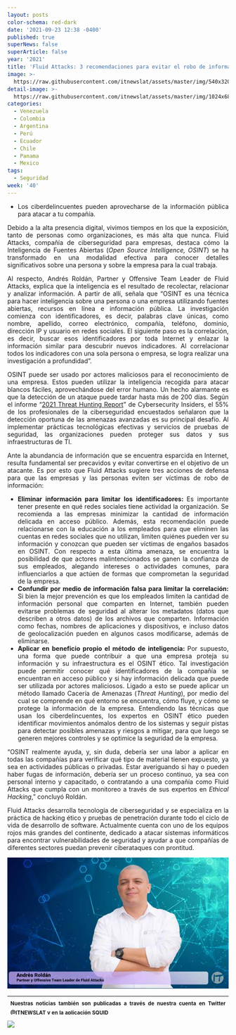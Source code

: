 ```yaml
---
layout: posts
color-schema: red-dark
date: '2021-09-23 12:38 -0400'
published: true
superNews: false
superArticle: false
year: '2021'
title: 'Fluid Attacks: 3 recomendaciones para evitar el robo de información en la red'
image: >-
  https://raw.githubusercontent.com/itnewslat/assets/master/img/540x320/Andres-Roldan-p.jpg
detail-image: >-
  https://raw.githubusercontent.com/itnewslat/assets/master/img/1024x680/Andres-Roldan-g.jpg
categories:
  - Venezuela
  - Colombia
  - Argentina
  - Perú
  - Ecuador
  - Chile
  - Panama
  - Mexico
tags:
  - Seguridad
week: '40'
---
```

<ul style="text-align: justify;">
	<li>Los ciberdelincuentes pueden aprovecharse de la información pública para atacar a tu compañía.</li>
</ul>
<p style="text-align: justify;">Debido a la alta presencia digital, vivimos tiempos en los que la exposición, tanto de personas como organizaciones, es más alta que nunca. Fluid Attacks, compañía de ciberseguridad para empresas, destaca cómo la Inteligencia de Fuentes Abiertas (<em>Open Source Intelligence, OSINT</em>) se ha transformado en una modalidad efectiva para conocer detalles significativos sobre una persona y sobre la empresa para la cual trabaja.</p>
<p style="text-align: justify;">Al respecto, Andrés Roldán, Partner y Offensive Team Leader de Fluid Attacks, explica que la inteligencia es el resultado de recolectar, relacionar y analizar información. A partir de allí, señala que “OSINT es una técnica para hacer inteligencia sobre una persona o una empresa utilizando fuentes abiertas, recursos en línea e información pública. La investigación comienza con identificadores, es decir, palabras clave únicas, como nombre, apellido, correo electrónico, compañía, teléfono, dominio, dirección IP y usuario en redes sociales. El siguiente paso es la correlación, es decir, buscar esos identificadores por toda Internet y enlazar la información similar para descubrir nuevos indicadores. Al correlacionar todos los indicadores con una sola persona o empresa, se logra realizar una investigación a profundidad”.</p>
<p style="text-align: justify;">OSINT puede ser usado por actores maliciosos para el reconocimiento de una empresa. Estos pueden utilizar la inteligencia recogida para atacar blancos fáciles, aprovechándose del error humano. Un hecho alarmante es que la detección de un ataque puede tardar hasta más de 200 días. Según el informe “<a href="https://www.domaintools.com/resources/survey-reports/the-2021-threat-hunting-report">2021 Threat Hunting Report</a>” de Cybersecurity Insiders, el 55% de los profesionales de la ciberseguridad encuestados señalaron que la detección oportuna de las amenazas avanzadas es su principal desafío. Al implementar prácticas tecnológicas efectivas y servicios de pruebas de seguridad, las organizaciones pueden proteger sus datos y sus infraestructuras de TI.</p>
<p style="text-align: justify;">Ante la abundancia de información que se encuentra esparcida en Internet, resulta fundamental ser precavidos y evitar convertirse en el objetivo de un atacante. Es por esto que Fluid Attacks sugiere tres acciones de defensa para que las empresas y las personas eviten ser víctimas de robo de información:</p>

<ul style="text-align: justify;">
	<li><strong>Eliminar información para limitar los identificadores: </strong>Es importante tener presente en qué redes sociales tiene actividad la organización. Se recomienda a las empresas minimizar la cantidad de información delicada en acceso público. Además, esta recomendación puede relacionarse con la educación a los empleados para que eliminen las cuentas en redes sociales que no utilizan, limiten quiénes pueden ver su información y conozcan que pueden ser víctimas de engaños basados en OSINT. Con respecto a esta última amenaza, se encuentra la posibilidad de que actores malintencionados se ganen la confianza de sus empleados, alegando intereses o actividades comunes, para influenciarlos a que actúen de formas que comprometan la seguridad de la empresa.</li>
	<li><strong>Confundir por medio de información falsa para limitar la correlación: </strong>Si bien la mejor prevención es que los empleados limiten la cantidad de información personal que comparten en Internet, también pueden evitarse problemas de seguridad al alterar los metadatos (datos que describen a otros datos) de los archivos que comparten. Información como fechas, nombres de aplicaciones y dispositivos, e incluso datos de geolocalización pueden en algunos casos modificarse, además de eliminarse.</li>
	<li><strong>Aplicar en beneficio propio el método de inteligencia: </strong>Por supuesto, una forma que puede contribuir a que una empresa proteja su información y su infraestructura es el OSINT ético. Tal investigación puede permitir conocer qué identificadores de la compañía se encuentran en acceso público y si hay información delicada que puede ser utilizada por actores maliciosos. Ligado a esto se puede aplicar un método llamado Cacería de Amenazas (<em>Threat Hunting</em>), por medio del cual se comprende en qué entorno se encuentra, cómo fluye, y cómo se protege la información de la empresa. Entendiendo las técnicas que usan los ciberdelincuentes, los expertos en OSINT ético pueden identificar movimientos anómalos dentro de los sistemas y seguir pistas para detectar posibles amenazas y riesgos a mitigar, para que luego se generen mejores controles y se optimice la seguridad de la empresa.</li>
</ul>
<p style="text-align: justify;">“OSINT realmente ayuda, y, sin duda, debería ser una labor a aplicar en todas las compañías para verificar qué tipo de material tienen expuesto, ya sea en actividades públicas o privadas. Estar averiguando si hay o pueden haber fugas de información, debería ser un proceso continuo, ya sea con personal interno y capacitado, o contratando a una compañía como Fluid Attacks que cumpla con un monitoreo a través de sus expertos en <em>Ethical Hacking</em>,” concluyó Roldán.</p>
<p style="text-align: justify;">Fluid Attacks desarrolla tecnología de ciberseguridad y se especializa en la práctica de hacking ético y pruebas de penetración durante todo el ciclo de vida de desarrollo de software. Actualmente cuenta con uno de los equipos rojos más grandes del continente, dedicado a atacar sistemas informáticos para encontrar vulnerabilidades de seguridad y ayudar a que compañías de diferentes sectores puedan prevenir ciberataques con prontitud.</p>

![](https://raw.githubusercontent.com/itnewslat/assets/master/img/540x320/Andres-Roldan-p.jpg)

<table style="height: 42px;" width="569">
<tbody>
<tr>
<td style="text-align: justify;"><sub><strong>Nuestras noticias también son publicadas a través de nuestra cuenta en Twitter <a href="https://twitter.com/itnewslat?lang=es">@ITNEWSLAT</a> y en la aplicación <a href="https://squidapp.co/en/">SQUID</a></strong></sub></td>
</tr>
</tbody>
</table>

<img src="https://tracker.metricool.com/c3po.jpg?hash=56f88a41e39ab42c063cc51676587a04"/>


